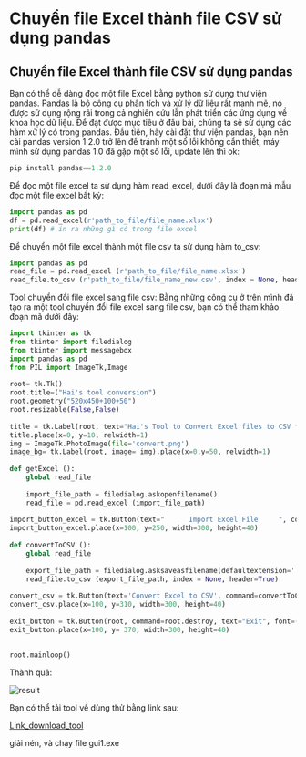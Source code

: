 # Chuyển file Excel thành file CSV sử dụng pandas


## Chuyển file Excel thành file CSV sử dụng pandas
Bạn có thể dễ dàng đọc một file Excel bằng python sử dụng thư viện pandas. Pandas là bộ công cụ phân tích và xử lý dữ liệu rất mạnh mẽ, nó được sử dụng rộng rãi trong cả nghiên cứu lẫn phát triển các ứng dụng về khoa học dữ liệu. Để đạt được mục tiêu ở đầu bài, chúng ta sẽ sử dụng các hàm xử lý có trong pandas.
Đầu tiên, hãy cài đặt thư viện pandas, bạn nên cài pandas version 1.2.0 trở lên để tránh một số lỗi không cần thiết, máy mình sử dụng pandas 1.0 đã gặp một số lỗi, update lên thì ok:
```python
pip install pandas==1.2.0
``` 
Để đọc một file excel ta sử dụng hàm read_excel, dưới đây là đoạn mã mẫu đọc một file excel bất kỳ:
```python
import pandas as pd
df = pd.read_excel(r'path_to_file/file_name.xlsx')
print(df) # in ra những gì có trong file excel
```
Để chuyển một file excel thành một file csv ta sử dụng hàm to_csv:
```python
import pandas as pd
read_file = pd.read_excel (r'path_to_file/file_name.xlsx')
read_file.to_csv (r'path_to_file/file_name_new.csv', index = None, header=True)
```
Tool chuyển đổi file excel sang file csv:
Bằng những công cụ ở trên mình đã tạo ra một tool chuyển đổi file excel sang file csv, bạn có thể tham khảo đoạn mã dưới đây:
```python
import tkinter as tk  
from tkinter import filedialog  
from tkinter import messagebox  
import pandas as pd  
from PIL import ImageTk,Image  
  
root= tk.Tk()  
root.title=("Hai's tool conversion")  
root.geometry("520x450+100+50")  
root.resizable(False,False)  
  
title = tk.Label(root, text="Hai's Tool to Convert Excel files to CSV files", font=("arial", 18, "bold"), fg="#002431", bg='yellow')  
title.place(x=0, y=10, relwidth=1)  
img = ImageTk.PhotoImage(file='convert.png')  
image_bg= tk.Label(root, image= img).place(x=0,y=50, relwidth=1)  
  
def getExcel ():  
    global read_file  
      
    import_file_path = filedialog.askopenfilename()  
    read_file = pd.read_excel (import_file_path)  
      
import_button_excel = tk.Button(text="      Import Excel File     ", command=getExcel, bg='blue', fg='white', font=('consolas', 18, 'bold'))  
import_button_excel.place(x=100, y=250, width=300, height=40)  
  
def convertToCSV ():  
    global read_file  
      
    export_file_path = filedialog.asksaveasfilename(defaultextension='.csv')  
    read_file.to_csv (export_file_path, index = None, header=True)  
  
convert_csv = tk.Button(text='Convert Excel to CSV', command=convertToCSV, bg='green', fg='white', font=('consolas', 18, 'bold'))  
convert_csv.place(x=100, y=310, width=300, height=40)  
  
exit_button = tk.Button(root, command=root.destroy, text="Exit", font=("consolas", 18, "bold"), bg="red", fg="white")  
exit_button.place(x=100, y= 370, width=300, height=40)  
  
  
root.mainloop()
```
Thành quả:

![result](1.gif)

Bạn có thể tải tool về dùng thử  bằng link sau:

[Link_download_tool](https://drive.google.com/file/d/17XO0Vi6f6bj4tnDiaarqkyFSejZn3IKJ/view?usp=sharing)

giải nén, và chạy file gui1.exe

<!--more-->
